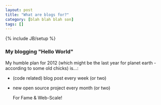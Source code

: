 ```yaml
---
layout: post
title: "What are blogs for?"
category: [blah blah blah son]
tags: []
---
```

{% include JB/setup %}

### My blogging "Hello World" ###

My humble plan for 2012 (which might be the last year for planet earth - according to some old chicks) is...:
- (code related) blog post every week (or two)
- new open source project every month (or two)


	For Fame & Web-Scale!
